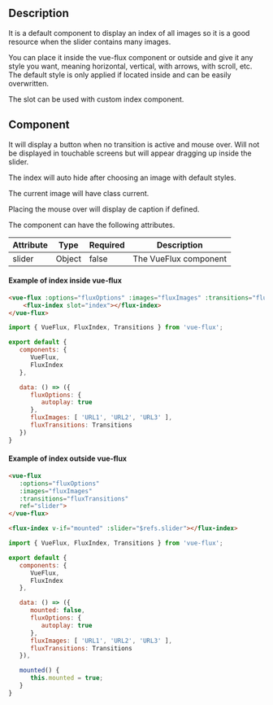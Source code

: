 ---
---

## Description

It is a default component to display an index of all images so it is a good resource when the slider contains many images.

You can place it inside the vue-flux component or outside and give it any style you want, meaning horizontal, vertical, with arrows, with scroll, etc. The default style is only applied if located inside and can be easily overwritten.

The slot can be used with custom index component.

## Component

It will display a button when no transition is active and mouse over. Will not be displayed in touchable screens but will appear dragging up inside the slider.

The index will auto hide after choosing an image with default styles.

The current image will have class current.

Placing the mouse over will display de caption if defined.

The component can have the following attributes.

| Attribute | Type | Required | Description |
|-----------|------|----------|-------------|
| slider | Object | false | The VueFlux component |

#### Example of index inside vue-flux
``` html
<vue-flux :options="fluxOptions" :images="fluxImages" :transitions="fluxTransitions">
    <flux-index slot="index"></flux-index>
</vue-flux>
```

``` js
import { VueFlux, FluxIndex, Transitions } from 'vue-flux';

export default {
   components: {
      VueFlux,
      FluxIndex
   },

   data: () => ({
      fluxOptions: {
         autoplay: true
      },
      fluxImages: [ 'URL1', 'URL2', 'URL3' ],
      fluxTransitions: Transitions
   })
}
```

#### Example of index outside vue-flux
``` html
<vue-flux
   :options="fluxOptions"
   :images="fluxImages"
   :transitions="fluxTransitions"
   ref="slider">
</vue-flux>

<flux-index v-if="mounted" :slider="$refs.slider"></flux-index>
```

``` js
import { VueFlux, FluxIndex, Transitions } from 'vue-flux';

export default {
   components: {
      VueFlux,
      FluxIndex
   },

   data: () => ({
      mounted: false,
      fluxOptions: {
         autoplay: true
      },
      fluxImages: [ 'URL1', 'URL2', 'URL3' ],
      fluxTransitions: Transitions
   }),

   mounted() {
      this.mounted = true;
   }
}
```
